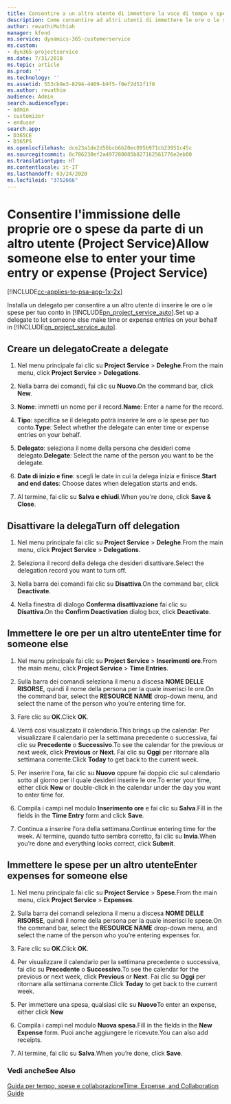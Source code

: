 ```yaml
---
title: Consentire a un altro utente di immettere la voce di tempo o spesa
description: Come consentire ad altri utenti di immettere le ore o le spese in Project Service per il proprio conto
author: revathiMuthiah
manager: kfend
ms.service: dynamics-365-customerservice
ms.custom:
- dyn365-projectservice
ms.date: 7/31/2018
ms.topic: article
ms.prod: ''
ms.technology: ''
ms.assetid: 553cb9e3-8294-4469-b9f5-f0ef2d51f1f0
ms.author: revathim
audience: Admin
search.audienceType:
- admin
- customizer
- enduser
search.app:
- D365CE
- D365PS
ms.openlocfilehash: dce23a1de2d56bcb6b20ec095b971cb23951c45c
ms.sourcegitcommit: 8c786230ef2a497280885b827162561776e2eb00
ms.translationtype: HT
ms.contentlocale: it-IT
ms.lasthandoff: 03/24/2020
ms.locfileid: "3752666"
---
```

# <a name="allow-someone-else-to-enter-your-time-entry-or-expense-project-service"></a><span data-ttu-id="54663-103">Consentire l'immissione delle proprie ore o spese da parte di un altro utente (Project Service)</span><span class="sxs-lookup"><span data-stu-id="54663-103">Allow someone else to enter your time entry or expense (Project Service)</span></span>

[!INCLUDE[cc-applies-to-psa-app-1x-2x](../includes/cc-applies-to-psa-app-1x-2x.md)]

<span data-ttu-id="54663-104">Installa un delegato per consentire a un altro utente di inserire le ore o le spese per tuo conto in [!INCLUDE[pn_project_service_auto](../includes/pn-project-service-auto.md)].</span><span class="sxs-lookup"><span data-stu-id="54663-104">Set up a delegate to let someone else make time or expense entries on your behalf in [!INCLUDE[pn_project_service_auto](../includes/pn-project-service-auto.md)].</span></span>  
  
## <a name="create-a-delegate"></a><span data-ttu-id="54663-105">Creare un delegato</span><span class="sxs-lookup"><span data-stu-id="54663-105">Create a delegate</span></span>  
  
1.  <span data-ttu-id="54663-106">Nel menu principale fai clic su **Project Service** > **Deleghe**.</span><span class="sxs-lookup"><span data-stu-id="54663-106">From the main menu, click **Project Service** > **Delegations**.</span></span>  
  
2.  <span data-ttu-id="54663-107">Nella barra dei comandi, fai clic su **Nuovo**.</span><span class="sxs-lookup"><span data-stu-id="54663-107">On the command bar, click **New**.</span></span>  
  
3. <span data-ttu-id="54663-108">**Nome**: immetti un nome per il record.</span><span class="sxs-lookup"><span data-stu-id="54663-108">**Name**: Enter a name for the record.</span></span>  
  
4. <span data-ttu-id="54663-109">**Tipo**: specifica se il delegato potrà inserire le ore o le spese per tuo conto.</span><span class="sxs-lookup"><span data-stu-id="54663-109">**Type**: Select whether the delegate can enter time or expense entries on your behalf.</span></span>  
  
5. <span data-ttu-id="54663-110">**Delegato**: seleziona il nome della persona che desideri come delegato.</span><span class="sxs-lookup"><span data-stu-id="54663-110">**Delegate**: Select the name of the person you want to be the delegate.</span></span>  
  
6. <span data-ttu-id="54663-111">**Date di inizio e fine**: scegli le date in cui la delega inizia e finisce.</span><span class="sxs-lookup"><span data-stu-id="54663-111">**Start and end dates**: Choose dates when delegation starts and ends.</span></span>  
  
7.  <span data-ttu-id="54663-112">Al termine, fai clic su **Salva e chiudi**.</span><span class="sxs-lookup"><span data-stu-id="54663-112">When you're done, click **Save & Close**.</span></span>  
  
## <a name="turn-off-delegation"></a><span data-ttu-id="54663-113">Disattivare la delega</span><span class="sxs-lookup"><span data-stu-id="54663-113">Turn off delegation</span></span>  
  
1.  <span data-ttu-id="54663-114">Nel menu principale fai clic su **Project Service** > **Deleghe**.</span><span class="sxs-lookup"><span data-stu-id="54663-114">From the main menu, click **Project Service** > **Delegations**.</span></span>  
  
2.  <span data-ttu-id="54663-115">Seleziona il record della delega che desideri disattivare.</span><span class="sxs-lookup"><span data-stu-id="54663-115">Select the delegation record you want to turn off.</span></span>  
  
3.  <span data-ttu-id="54663-116">Nella barra dei comandi fai clic su **Disattiva**.</span><span class="sxs-lookup"><span data-stu-id="54663-116">On the command bar, click **Deactivate**.</span></span>  
  
4.  <span data-ttu-id="54663-117">Nella finestra di dialogo **Conferma disattivazione** fai clic su **Disattiva**.</span><span class="sxs-lookup"><span data-stu-id="54663-117">On the **Confirm Deactivation** dialog box, click **Deactivate**.</span></span>  
  
## <a name="enter-time-for-someone-else"></a><span data-ttu-id="54663-118">Immettere le ore per un altro utente</span><span class="sxs-lookup"><span data-stu-id="54663-118">Enter time for someone else</span></span>  
  
1.  <span data-ttu-id="54663-119">Nel menu principale fai clic su **Project Service** > **Inserimenti ore**.</span><span class="sxs-lookup"><span data-stu-id="54663-119">From the main menu, click **Project Service** > **Time Entries**.</span></span>  
  
2.  <span data-ttu-id="54663-120">Sulla barra dei comandi seleziona il menu a discesa **NOME DELLE RISORSE**, quindi il nome della persona per la quale inserisci le ore.</span><span class="sxs-lookup"><span data-stu-id="54663-120">On the command bar, select the **RESOURCE NAME** drop-down menu, and select the name of the person who you’re entering time for.</span></span>  
  
3.  <span data-ttu-id="54663-121">Fare clic su **OK**.</span><span class="sxs-lookup"><span data-stu-id="54663-121">Click **OK**.</span></span>  
  
4.  <span data-ttu-id="54663-122">Verrà così visualizzato il calendario.</span><span class="sxs-lookup"><span data-stu-id="54663-122">This brings up the calendar.</span></span> <span data-ttu-id="54663-123">Per visualizzare il calendario per la settimana precedente o successiva, fai clic su **Precedente** o **Successivo**.</span><span class="sxs-lookup"><span data-stu-id="54663-123">To see the calendar for the previous or next week, click **Previous** or **Next**.</span></span> <span data-ttu-id="54663-124">Fai clic su **Oggi** per ritornare alla settimana corrente.</span><span class="sxs-lookup"><span data-stu-id="54663-124">Click **Today** to get back to the current week.</span></span>  
  
5.  <span data-ttu-id="54663-125">Per inserire l'ora, fai clic su **Nuovo** oppure fai doppio clic sul calendario sotto al giorno per il quale desideri inserire le ore.</span><span class="sxs-lookup"><span data-stu-id="54663-125">To enter your time, either click **New** or double-click in the calendar under the day you want to enter time for.</span></span>  
  
6.  <span data-ttu-id="54663-126">Compila i campi nel modulo **Inserimento ore** e fai clic su **Salva**.</span><span class="sxs-lookup"><span data-stu-id="54663-126">Fill in the fields in the **Time Entry** form and click **Save**.</span></span>  
  
7.  <span data-ttu-id="54663-127">Continua a inserire l'ora della settimana.</span><span class="sxs-lookup"><span data-stu-id="54663-127">Continue entering time for the week.</span></span> <span data-ttu-id="54663-128">Al termine, quando tutto sembra corretto, fai clic su **Invia**.</span><span class="sxs-lookup"><span data-stu-id="54663-128">When you’re done and everything looks correct, click **Submit**.</span></span>  
  
## <a name="enter-expenses-for-someone-else"></a><span data-ttu-id="54663-129">Immettere le spese per un altro utente</span><span class="sxs-lookup"><span data-stu-id="54663-129">Enter expenses for someone else</span></span>  
  
1.  <span data-ttu-id="54663-130">Nel menu principale fai clic su **Project Service** > **Spese**.</span><span class="sxs-lookup"><span data-stu-id="54663-130">From the main menu, click **Project Service** > **Expenses**.</span></span>  
  
2.  <span data-ttu-id="54663-131">Sulla barra dei comandi seleziona il menu a discesa **NOME DELLE RISORSE**, quindi il nome della persona per la quale inserisci le spese.</span><span class="sxs-lookup"><span data-stu-id="54663-131">On the command bar, select the **RESOURCE NAME** drop-down menu, and select the name of the person who you’re entering expenses for.</span></span>  
  
3.  <span data-ttu-id="54663-132">Fare clic su **OK**.</span><span class="sxs-lookup"><span data-stu-id="54663-132">Click **OK**.</span></span>  
  
4.  <span data-ttu-id="54663-133">Per visualizzare il calendario per la settimana precedente o successiva, fai clic su **Precedente** o **Successivo**.</span><span class="sxs-lookup"><span data-stu-id="54663-133">To see the calendar for the previous or next week, click **Previous** or **Next**.</span></span> <span data-ttu-id="54663-134">Fai clic su **Oggi** per ritornare alla settimana corrente.</span><span class="sxs-lookup"><span data-stu-id="54663-134">Click **Today** to get back to the current week.</span></span>  
  
5.  <span data-ttu-id="54663-135">Per immettere una spesa, qualsiasi clic su **Nuovo**</span><span class="sxs-lookup"><span data-stu-id="54663-135">To enter an expense, either click **New**</span></span>  
  
6.  <span data-ttu-id="54663-136">Compila i campi nel modulo **Nuova spesa**.</span><span class="sxs-lookup"><span data-stu-id="54663-136">Fill in the fields in the **New Expense** form.</span></span> <span data-ttu-id="54663-137">Puoi anche aggiungere le ricevute.</span><span class="sxs-lookup"><span data-stu-id="54663-137">You can also add receipts.</span></span>  
  
7.  <span data-ttu-id="54663-138">Al termine, fai clic su **Salva**.</span><span class="sxs-lookup"><span data-stu-id="54663-138">When you’re done, click **Save**.</span></span>  
  
### <a name="see-also"></a><span data-ttu-id="54663-139">Vedi anche</span><span class="sxs-lookup"><span data-stu-id="54663-139">See Also</span></span>  
 [<span data-ttu-id="54663-140">Guida per tempo, spese e collaborazione</span><span class="sxs-lookup"><span data-stu-id="54663-140">Time, Expense, and Collaboration Guide</span></span>](../project-service/time-expense-collaboration-guide.md)
